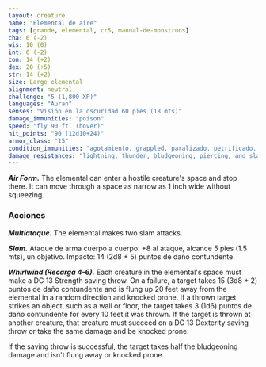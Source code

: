 ```yaml
---
layout: creature
name: "Elemental de aire"
tags: [grande, elemental, cr5, manual-de-monstruos]
cha: 6 (-2)
wis: 10 (0)
int: 6 (-2)
con: 14 (+2)
dex: 20 (+5)
str: 14 (+2)
size: Large elemental
alignment: neutral
challenge: "5 (1,800 XP)"
languages: "Auran"
senses: "Visión en la oscuridad 60 pies (18 mts)"
damage_immunities: "poison"
speed: "fly 90 ft. (hover)"
hit_points: "90 (12d10+24)"
armor_class: "15"
condition_immunities: "agotamiento, grappled, paralizado, petrificado, envenenado, prone, restrained, unconscious"
damage_resistances: "lightning, thunder, bludgeoning, piercing, and slashing from nonmagical weapons"
---
```


***Air Form.*** The elemental can enter a hostile creature's space and stop there. It can move through a space as narrow as 1 inch wide without squeezing.

### Acciones

***Multiataque.*** The elemental makes two slam attacks.

***Slam.*** Ataque de arma cuerpo a cuerpo: +8 al ataque, alcance 5 pies (1.5 mts), un objetivo. Impacto: 14 (2d8 + 5) puntos de daño contundente.

***Whirlwind (Recarga 4-6).*** Each creature in the elemental's space must make a DC 13 Strength saving throw. On a failure, a target takes 15 (3d8 + 2) puntos de daño contundente and is flung up 20 feet away from the elemental in a random direction and knocked prone. If a thrown target strikes an object, such as a wall or floor, the target takes 3 (1d6) puntos de daño contundente for every 10 feet it was thrown. If the target is thrown at another creature, that creature must succeed on a DC 13 Dexterity saving throw or take the same damage and be knocked prone.

If the saving throw is successful, the target takes half the bludgeoning damage and isn't flung away or knocked prone.
